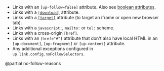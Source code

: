 - Links with an `[up-follow=false]` attribute. Also see [boolean attributes](/attributes-and-options#boolean-attributes).
- Links with a [`[download]`](https://developer.mozilla.org/en-US/docs/Web/HTML/Element/a#attr-download) attribute.
- Links with a [`[target]`](https://developer.mozilla.org/en-US/docs/Web/HTML/Element/a#attr-target) attribute (to target an iframe or open new browser tab).
- Links with a `javascript:`, `mailto:` or `tel:` scheme.
- Links with a cross-origin `[href]`.
- Links with an `[href="#"]` attribute that don't also have local HTML in an `[up-document]`, `[up-fragment]` or `[up-content]` attribute.
- Any additional exceptions configured in `up.link.config.noFollowSelectors`.

@partial no-follow-reasons
